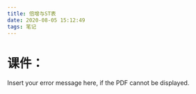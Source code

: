 ```yaml
---
title: 倍增与ST表
date: 2020-08-05 15:12:49
tags: 笔记
---
```


# 课件：

<object width="100%" height="100%" type="application/pdf" data="/pdfs/bzst.pdf">
    <p>Insert your error message here, if the PDF cannot be displayed.</p>
</object>